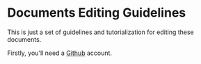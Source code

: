 # Documents Editing Guidelines

This is just a set of guidelines and tutorialization for editing these documents.

Firstly, you'll need a [Github](https://github.com) account.